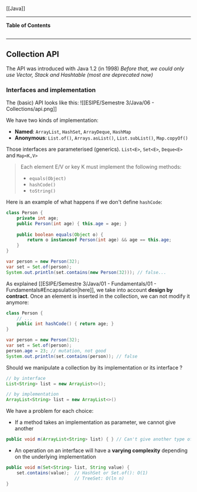 [[Java]]
****
**Table of Contents**
```table-of-contents
```

****
## Collection API

The API was introduced with Java 1.2 (in 1998)
	*Before that, we could only use Vector, Stack and Hashtable (most are deprecated now)*

### Interfaces and implementation

The (basic) API looks like this:
![[ESIPE/Semestre 3/Java/06 - Collections/api.png]]

We have two kinds of implementation:
- **Named**: `ArrayList`, `HashSet`, `ArrayDeque`, `HashMap`
- **Anonymous**: `List.of()`, `Arrays.asList()`, `List.subList()`, `Map.copyOf()`

Those interfaces are parameterised (generics).
	`List<E>`, `Set<E>`, `Deque<E>` and `Map<K,V>`
> Each element E/V or key K must implement the following methods:
> - `equals(Object)`
> - `hashCode()`
> - `toString()`

Here is an example of what happens if we don't define `hashCode`:
```java
class Person {
	private int age;
	public Person(int age) { this.age = age; }
	
	public boolean equals(Object o) {
		return o instanceof Person(int age) && age == this.age;
	}
}

var person = new Person(32);
var set = Set.of(person);
System.out.println(set.contains(new Person(32))); // false...
```

As explained [[ESIPE/Semestre 3/Java/01 - Fundamentals/01 - Fundamentals#Encapsulation|here]], we take into account **design by contract**. Once an element is inserted in the collection, we can not modify it anymore:
```java
class Person {
	// ...
	public int hashCode() { return age; }
}

var person = new Person(32);
var set = Set.of(person);
person.age = 23; // mutation, not good
System.out.println(set.contains(person)); // false
```


Should we manipulate a collection by its implementation or its interface ?
```java
// by interface
List<String> list = new ArrayList<>();

// by implementation
ArrayList<String> list = new ArrayList<>()
```

We have a problem for each choice:
- If a method takes an implementation as parameter, we cannot give another
```java
public void m(ArrayList<String> list) { } // Can't give another type of List
```

- An operation on an interface will have a **varying complexity** depending on the underlying implementation
```java
public void m(Set<String> list, String value) {
	set.contains(value);  // HashSet or Set.of(): O(1)
						  // TreeSet: O(ln n)
}
```


